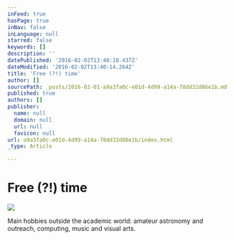 ```yaml
---
inFeed: true
hasPage: true
inNav: false
inLanguage: null
starred: false
keywords: []
description: ''
datePublished: '2016-02-02T13:40:18.437Z'
dateModified: '2016-02-02T13:40:14.264Z'
title: 'Free (?!) time'
author: []
sourcePath: _posts/2016-02-01-a9a3fa0c-e01d-4d99-a14a-78dd32d86e1b.md
published: true
authors: []
publisher:
  name: null
  domain: null
  url: null
  favicon: null
url: a9a3fa0c-e01d-4d99-a14a-78dd32d86e1b/index.html
_type: Article

---
```

# Free (?!) time
![](https://the-grid-user-content.s3-us-west-2.amazonaws.com/a7f32c1e-cf97-4d00-8575-81b42fcd225f.JPG)

Main hobbies outside the academic world: amateur astronomy and outreach, computing, music and visual arts.